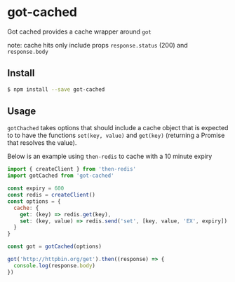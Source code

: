 got-cached
=====================

Got cached provides a cache wrapper around `got`

note: cache hits only include props `response.status` (200) and `response.body`

## Install

```bash
$ npm install --save got-cached
```

## Usage

`gotChached` takes options that should include a cache object
that is expected to to have the functions `set(key, value)` and `get(key)`
(returning a Promise that resolves the value).

Below is an example using `then-redis` to cache with a 10 minute expiry

```js
import { createClient } from 'then-redis'
import gotCached from 'got-cached'

const expiry = 600
const redis = createClient()
const options = {
  cache: {
    get: (key) => redis.get(key),
    set: (key, value) => redis.send('set', [key, value, 'EX', expiry])
  }
}

const got = gotCached(options)

got('http://httpbin.org/get').then((response) => {
  console.log(response.body)
})
```

